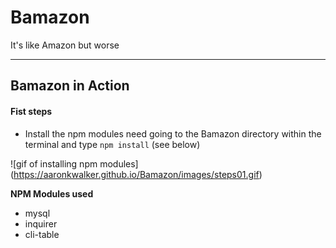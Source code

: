 # Bamazon

It's like Amazon but worse

---
## Bamazon in Action

#### Fist steps

* Install the npm modules need going to the Bamazon directory within the terminal and type `npm install` (see below)

![gif of installing npm modules]
(https://aaronkwalker.github.io/Bamazon/images/steps01.gif)

**NPM Modules used**
* mysql
* inquirer
* cli-table
